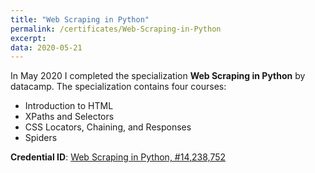 ```yaml
---
title: "Web Scraping in Python"
permalink: /certificates/Web-Scraping-in-Python
excerpt:
data: 2020-05-21
---
```


In May 2020 I completed the specialization **Web Scraping in Python** by datacamp.
The specialization contains four courses:
* Introduction to HTML
* XPaths and Selectors
* CSS Locators, Chaining, and Responses
* Spiders

**Credential ID**: [Web Scraping in Python, #14,238,752](https://www.datacamp.com/statement-of-accomplishment/course/2c13a5f2825fa9f4c459ab4980424eb40e260c43)
